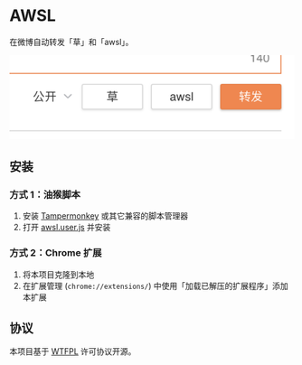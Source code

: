 AWSL
========

在微博自动转发「草」和「awsl」。

![](screenshot.png)

## 安装

### 方式 1：油猴脚本

1. 安装 [Tampermonkey](https://www.tampermonkey.net/) 或其它兼容的脚本管理器
2. 打开 [awsl.user.js](https://raw.githubusercontent.com/xingrz/awsl/master/awsl.user.js) 并安装

### 方式 2：Chrome 扩展

1. 将本项目克隆到本地
2. 在扩展管理 (`chrome://extensions/`) 中使用「加载已解压的扩展程序」添加本扩展

## 协议

本项目基于 [WTFPL](LICENSE) 许可协议开源。
